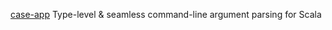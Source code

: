 [case-app](https://github.com/alexarchambault/case-app) Type-level & seamless command-line argument parsing for Scala
